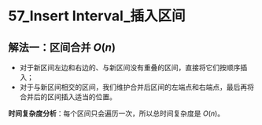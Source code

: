 # 57_Insert Interval_插入区间

## 解法一：区间合并 $O(n)$

- 对于新区间左边和右边的、与新区间没有重叠的区间，直接将它们按顺序插入；
- 对于与新区间相交的区间，我们维护合并后区间的左端点和右端点，最后再将合并后的区间插入适当的位置。

**时间复杂度分析**：每个区间只会遍历一次，所以总时间复杂度是 $O(n)$。

